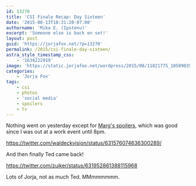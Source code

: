 ```yaml
---
id: 13270
title: 'CSI Finale Recap: Day Sixteen'
date: '2015-08-13T18:31:20-07:00'
authorname: 'Mika E. (Ipstenu)'
excerpt: 'Someone else is back on set!'
layout: post
guid: 'https://jorjafox.net/?p=13270'
permalink: /2015/csi-finale-day-sixteen/
astra_style_timestamp_css:
    - '1634222919'
image: 'https://static.jorjafox.net/wordpress/2015/08/11821775_1050903504922182_1341327058_n.jpg'
categories:
    - 'Jorja Fox'
tags:
    - csi
    - photos
    - 'social media'
    - spoilers
    - tv
---
```


Nothing went on yesterday except for <a href="https://jorjafox.net/2015/margs-csi-finale-spoilers/">Marg's spoilers</a>, which was good since I was out at a work event until 8pm.

https://twitter.com/waldeckvision/status/631576074636300289/

And then finally Ted came back!

https://twitter.com/zuiker/status/631952861388115968

Lots of Jorja, not as much Ted. MMmmmmmm.
